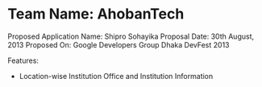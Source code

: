 Team Name: AhobanTech
=======

Proposed Application Name: Shipro Sohayika
Proposal Date: 30th August, 2013
Proposed On: Google Developers Group Dhaka DevFest 2013

Features:
* Location-wise Institution Office and Institution Information
